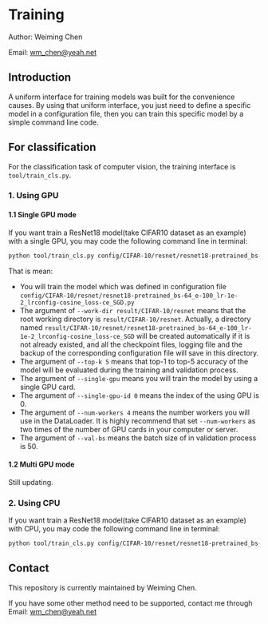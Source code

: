 # Training

Author: Weiming Chen

Email: wm_chen@yeah.net



## Introduction

A uniform interface for training models was built for the convenience causes. By using that uniform interface, you just need to define a specific model in a configuration file, then you can train this specific model by a simple command line code.



## For classification

For the classification task of computer vision, the training interface is `tool/train_cls.py`.

### 1. Using GPU

#### 1.1 Single GPU mode

If you want train a ResNet18 model(take CIFAR10 dataset as an example) with a single GPU, you may code the following command line in terminal:

```bash
python tool/train_cls.py config/CIFAR-10/resnet/resnet18-pretrained_bs-64_e-100_lr-1e-2_lrconfig-cosine_loss-ce_SGD.py --work-dir result/CIFAR-10/resnet --top-k 5 --single-gpu --single-gpu-id 0 --num-workers 4 --val-bs 50
```

That is mean:

- You will train the model which was defined in configuration file `config/CIFAR-10/resnet/resnet18-pretrained_bs-64_e-100_lr-1e-2_lrconfig-cosine_loss-ce_SGD.py`
- The argument of `--work-dir result/CIFAR-10/resnet` means that the root working directory is `result/CIFAR-10/resnet`. Actually, a directory named `result/CIFAR-10/resnet/resnet18-pretrained_bs-64_e-100_lr-1e-2_lrconfig-cosine_loss-ce_SGD` will be created automatically if it is not already existed, and all the checkpoint files, logging file and the backup of the corresponding configuration file will save in this directory.
- The argument of `--top-k 5` means that top-1 to top-5 accuracy of the model will be evaluated during the training and validation process.
- The argument of `--single-gpu` means you will train the model by using a single GPU card.
- The argument of `--single-gpu-id 0` means the index of the using GPU is 0.
- The argument of `--num-workers 4` means the number workers you will use in the DataLoader. It is highly recommend that set `--num-workers` as two times of the number of GPU cards in your computer or server.
- The argument of `--val-bs` means the batch size of in validation process is 50.

#### 1.2 Multi GPU mode

Still updating.

### 2. Using CPU

If you want train a ResNet18 model(take CIFAR10 dataset as an example) with CPU, you may code the following command line in terminal:

```bash
python tool/train_cls.py config/CIFAR-10/resnet/resnet18-pretrained_bs-64_e-100_lr-1e-2_lrconfig-cosine_loss-ce_SGD.py --work-dir result/CIFAR-10/resnet --top-k 5 --num-workers 4 --val-bs 50
```



## Contact

This repository is currently maintained by Weiming Chen.

If you have some other method need to be supported, contact me through Email: wm_chen@yeah.net



